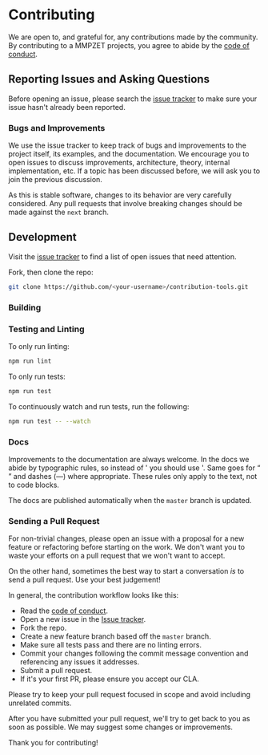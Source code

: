 # Contributing

We are open to, and grateful for, any contributions made by the community. By contributing to a MMPZET projects, you agree to abide by the [code of conduct](https://github.com/mmpzet/contribution-tools/blob/master/CODE_OF_CONDUCT.md).

## Reporting Issues and Asking Questions

Before opening an issue, please search the [issue tracker](https://github.com/mmpzet/contribution-tools/issues) to make sure your issue hasn't already been reported.

### Bugs and Improvements

We use the issue tracker to keep track of bugs and improvements to the project itself, its examples, and the documentation. We encourage you to open issues to discuss improvements, architecture, theory, internal implementation, etc. If a topic has been discussed before, we will ask you to join the previous discussion.

As this is stable software, changes to its behavior are very carefully considered. Any pull requests that involve breaking changes should be made against the `next` branch.

## Development

Visit the [issue tracker](https://github.com/mmpzet/contribution-tools/issues) to find a list of open issues that need attention.

Fork, then clone the repo:

```sh
git clone https://github.com/<your-username>/contribution-tools.git
```

### Building

### Testing and Linting

To only run linting:

```sh
npm run lint
```

To only run tests:

```sh
npm run test
```

To continuously watch and run tests, run the following:

```sh
npm run test -- --watch
```

### Docs

Improvements to the documentation are always welcome. In the docs we abide by typographic rules, so instead of ' you should use '. Same goes for “ ” and dashes (—) where appropriate. These rules only apply to the text, not to code blocks.

The docs are published automatically when the `master` branch is updated.


### Sending a Pull Request

For non-trivial changes, please open an issue with a proposal for a new feature or refactoring before starting on the work. We don't want you to waste your efforts on a pull request that we won't want to accept.

On the other hand, sometimes the best way to start a conversation _is_ to send a pull request. Use your best judgement!

In general, the contribution workflow looks like this:

- Read the [code of conduct](https://github.com/mmpzet/contribution-tools/blob/master/CODE_OF_CONDUCT.md).
- Open a new issue in the [Issue tracker](https://github.com/mmpzet/contribution-tools/issues).
- Fork the repo.
- Create a new feature branch based off the `master` branch.
- Make sure all tests pass and there are no linting errors.
- Commit your changes following the commit message convention and referencing any issues it addresses.
- Submit a pull request.
- If it's your first PR, please ensure you accept our CLA.

Please try to keep your pull request focused in scope and avoid including unrelated commits.

After you have submitted your pull request, we'll try to get back to you as soon as possible. We may suggest some changes or improvements.

Thank you for contributing!